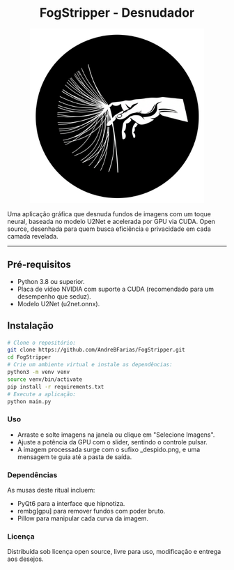 <div style="text-align: center;">
  <h1 style="font-size: 2em;">FogStripper - Desnudador</h1>
  <img src="https://raw.githubusercontent.com/AndreBFarias/FogStripper/main/assets/desnudador.png" width="400" alt="Screenshot do FogStripper">
</div>

Uma aplicação gráfica que desnuda fundos de imagens com um toque neural, baseada no modelo U2Net e acelerada por GPU via CUDA. Open source, desenhada para quem busca eficiência e privacidade em cada camada revelada.


---

## Pré-requisitos

- Python 3.8 ou superior.
- Placa de vídeo NVIDIA com suporte a CUDA (recomendado para um desempenho que seduz).
- Modelo U2Net (u2net.onnx).

## Instalação

```bash
# Clone o repositório:
git clone https://github.com/AndreBFarias/FogStripper.git
cd FogStripper
# Crie um ambiente virtual e instale as dependências:
python3 -m venv venv
source venv/bin/activate
pip install -r requirements.txt
# Execute a aplicação:
python main.py 
```

### Uso
- Arraste e solte imagens na janela ou clique em "Selecione Imagens".
- Ajuste a potência da GPU com o slider, sentindo o controle pulsar.
- A imagem processada surge com o sufixo _despido.png, e uma mensagem te guia até a pasta de saída.


### Dependências
As musas deste ritual incluem:
- PyQt6 para a interface que hipnotiza.
- rembg[gpu] para remover fundos com poder bruto.
- Pillow para manipular cada curva da imagem.

### Licença
Distribuída sob licença open source, livre para uso, modificação e entrega aos desejos.